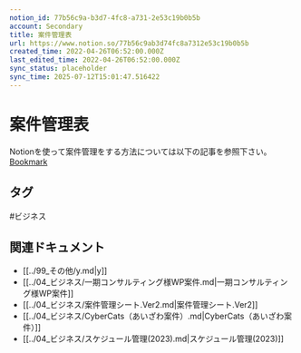 ```yaml
---
notion_id: 77b56c9a-b3d7-4fc8-a731-2e53c19b0b5b
account: Secondary
title: 案件管理表
url: https://www.notion.so/77b56c9ab3d74fc8a7312e53c19b0b5b
created_time: 2022-04-26T06:52:00.000Z
last_edited_time: 2022-04-26T06:52:00.000Z
sync_status: placeholder
sync_time: 2025-07-12T15:01:47.516422
---
```

# 案件管理表

Notionを使って案件管理をする方法については以下の記事を参照下さい。
[Bookmark](https://junpei-sugiyama.com/notion-management-list/)

## タグ

#ビジネス 

## 関連ドキュメント

- [[../99_その他/y.md|y]]
- [[../04_ビジネス/一期コンサルティング様WP案件.md|一期コンサルティング様WP案件]]
- [[../04_ビジネス/案件管理シート.Ver2.md|案件管理シート.Ver2]]
- [[../04_ビジネス/CyberCats（あいざわ案件）.md|CyberCats（あいざわ案件）]]
- [[../04_ビジネス/スケジュール管理(2023).md|スケジュール管理(2023)]]

